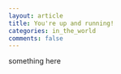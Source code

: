 ```yaml
---
layout: article
title: You're up and running!
categories: in_the_world
comments: false
---
```


something here
